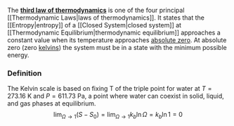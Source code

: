 The [**third law of thermodynamics**](https://en.wikipedia.org/wiki/Third_law_of_thermodynamics) is one of the four principal [[Thermodynamic Laws|laws of thermodynamics]].
It states that the [[Entropy\|entropy]] of a [[Closed System\|closed system]] at [[Thermodynamic Equilibrium\|thermodynamic equilibrium]] approaches a constant value when its temperature approaches [absolute zero](https://en.wikipedia.org/wiki/Absolute_zero "Absolute zero").
At absolute zero (zero [kelvins](https://en.wikipedia.org/wiki/Kelvin "Kelvin")) the system must be in a state with the minimum possible energy.

### Definition
The Kelvin scale is based on fixing T of the triple point for water at $T = 273.16 \ \text{K}$ and $P = 611.73 \ \text{Pa}$, a point where water can coexist in solid, liquid, and gas phases at equilibrium.
$$\lim_{\Omega\rightarrow1} (S - S_0) = \lim_{\Omega\rightarrow1} k_b \ln\Omega = k_b\ln1 = 0$$
